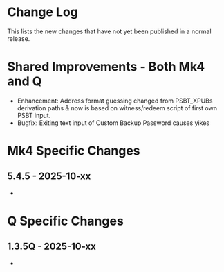 # Change Log

This lists the new changes that have not yet been published in a normal release.

# Shared Improvements - Both Mk4 and Q

- Enhancement: Address format guessing changed from PSBT_XPUBs derivation paths & now is based on witness/redeem script of first own PSBT input.
- Bugfix: Exiting text input of Custom Backup Password causes yikes

# Mk4 Specific Changes

## 5.4.5 - 2025-10-xx

- 

# Q Specific Changes

## 1.3.5Q - 2025-10-xx

- 


